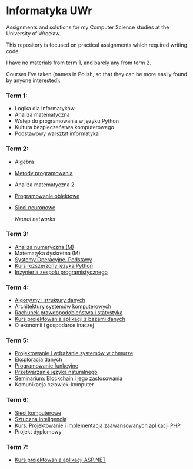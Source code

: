 # Informatyka UWr

Assignments and solutions for my Computer Science studies at the University of Wrocław.

This repository is focused on practical assignments which required writing code.

I have no materials from term 1, and barely any from term 2.

Courses I've taken (names in Polish, so that they can be more easily found by anyone interested):

### Term 1:
- Logika dla Informatyków
- Analiza matematyczna
- Wstęp do programowania w języku Python
- Kultura bezpieczeństwa komputerowego
- Podstawowy warsztat informatyka

### Term 2:
- Algebra
- [Metody programowania](term2/Metody%20programowania)
- Analiza matematyczna 2
- [Programowanie obiektowe](term2/Programowanie%20obiektowe)
- [Sieci neuronowe](term2/Sieci%20neuronowe)
  
  _Neural networks_

### Term 3:
- [Analiza numeryczna (M)](term3/Analiza%20numeryczna%20(M))
- Matematyka dyskretna (M)
- [Systemy Operacyjne. Podstawy](term3/Systemy%20operacyjne.%20Podstawy)
- [Kurs rozszerzony języka Python](term3/Kurs%20rozszerzony%20jezyka%20Python)
- [Inżynieria zespołu programistycznego](https://github.com/czapiga/IZP-glosowanie)

### Term 4:
- [Algorytmy i struktury danych](term4/Algorytmy%20i%20struktury%20danych)
- [Architektury systemów komputerowych](term4/Architektury%20systemow%20komputerowych)
- [Rachunek prawdopodobieństwa i statystyka](term4/Rachunek%20prawdopodobienstwa%20i%20statystyka)
- [Kurs projektowania aplikacji z bazami danych](term4/Kurs%20projektowania%20aplikacji%20z%20bazami%20danych)
- O ekonomii i gospodarce inaczej

### Term 5:
- [Projektowanie i wdrażanie systemów w chmurze](term5/Projektowanie%20i%20wdrażanie%20systemów%20w%20chmurze)
- [Eksploracja danych](term5/Eksploracja%20danych)
- [Programowanie funkcyjne](term5/Programowanie%20funkcyjne)
- [Przetwarzanie języka naturalnego](term5/Przetwarzanie%20jezyka%20naturalnego)
- [Seminarium: Blockchain i jego zastosowania](term5/Seminarium:%20Blockchain%20i%20jego%20zastosowania)
- Komunikacja człowiek-komputer

### Term 6:
- [Sieci komputerowe](term6/Sieci%20komputerowe)
- [Sztuczna inteligencja](term6/Sztuczna%20inteligencja)
- [Kurs: Projektowanie i implementacja zaawansowanych aplikacji PHP](term6/Kurs:%20Projektowanie%20i%20implementacja%20zaawansowanych%20aplikacji%20PHP)
- Projekt dyplomowy

### Term 7:
- [Kurs projektowania aplikacji ASP.NET](term7/Kurs%20projektowania%20aplikacji%20ASP.NET)
